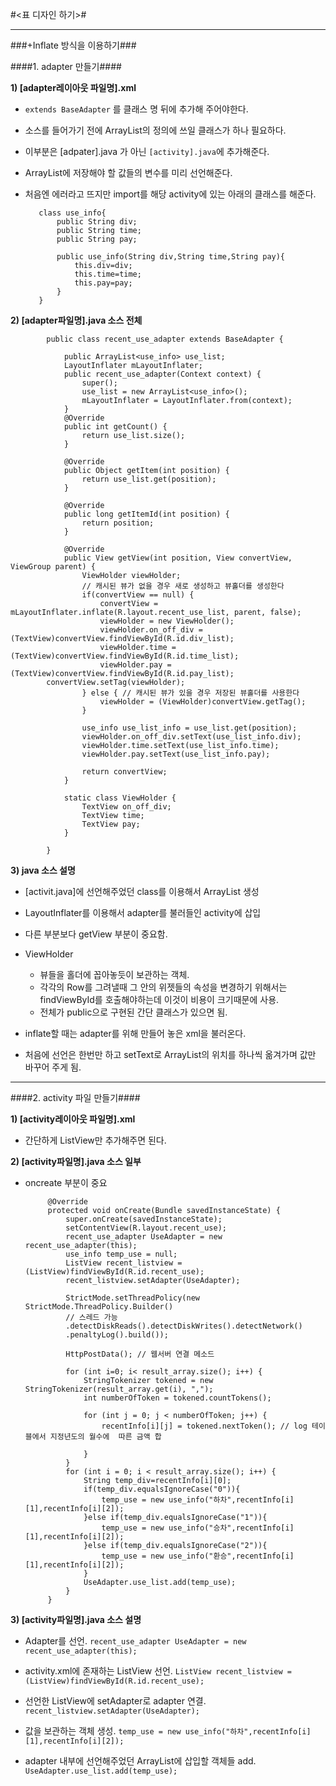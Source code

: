 #<표 디자인 하기>#

- - -

###+Inflate 방식을 이용하기###

####1. adapter 만들기####

**1) [adapter레이아웃 파일명].xml**
 
   - `extends BaseAdapter` 를 클래스 명 뒤에 추가해 주어야한다.

   - 소스를 들어가기 전에 ArrayList의 정의에 쓰일 클래스가 하나 필요하다.

   - 이부분은 [adpater].java 가 아닌 `[activity].java`에 추가해준다.

   - ArrayList에 저장해야 할 값들의 변수를 미리 선언해준다.

   - 처음엔 에러라고 뜨지만 import를 해당 activity에 있는 아래의 클래스를 해준다.

    		class use_info{
				public String div;
				public String time;
				public String pay;
		
				public use_info(String div,String time,String pay){
					this.div=div;
					this.time=time;
					this.pay=pay;
				}
			}
     
     
**2) [adapter파일명].java 소스 전체**

			public class recent_use_adapter extends BaseAdapter {

				public ArrayList<use_info> use_list;
				LayoutInflater mLayoutInflater;
				public recent_use_adapter(Context context) {
					super();
					use_list = new ArrayList<use_info>();
					mLayoutInflater = LayoutInflater.from(context);
				}	
				@Override
				public int getCount() {
					return use_list.size();
				}

				@Override
				public Object getItem(int position) {
					return use_list.get(position);
				}

				@Override
				public long getItemId(int position) {
					return position;
				}

				@Override
				public View getView(int position, View convertView, ViewGroup parent) {
					ViewHolder viewHolder;
                    // 캐시된 뷰가 없을 경우 새로 생성하고 뷰홀더를 생성한다
					if(convertView == null) {
						convertView = mLayoutInflater.inflate(R.layout.recent_use_list, parent, false);
						viewHolder = new ViewHolder();
						viewHolder.on_off_div = (TextView)convertView.findViewById(R.id.div_list);
						viewHolder.time = (TextView)convertView.findViewById(R.id.time_list);
						viewHolder.pay = (TextView)convertView.findViewById(R.id.pay_list);
			convertView.setTag(viewHolder);
					} else { // 캐시된 뷰가 있을 경우 저장된 뷰홀더를 사용한다
						viewHolder = (ViewHolder)convertView.getTag();
					}
		
					use_info use_list_info = use_list.get(position);
					viewHolder.on_off_div.setText(use_list_info.div);
					viewHolder.time.setText(use_list_info.time);
					viewHolder.pay.setText(use_list_info.pay);

					return convertView;
				}
	
				static class ViewHolder {
					TextView on_off_div;
					TextView time;
					TextView pay;
				}

			}
            
            
**3) java 소스 설명**

- [activit.java]에 선언해주었던 class를 이용해서 ArrayList 생성

- LayoutInflater를 이용해서 adapter를 불러들인 activity에 삽입

- 다른 부분보다 getView 부분이 중요함.

- ViewHolder 

	- 뷰들을 홀더에 꼽아놓듯이 보관하는 객체. 
	- 각각의 Row를 그려낼때 그 안의 위젯들의 속성을 변경하기 위해서는 findViewById를 호출해야하는데 이것이 비용이 크기때문에 사용.
	- 전체가 public으로 구현된 간단 클래스가 있으면 됨.
		
- inflate할 때는 adapter를 위해 만들어 놓은 xml을 불러온다.

- 처음에 선언은 한번만 하고 setText로 ArrayList의 위치를 하나씩 옮겨가며 값만 바꾸어 주게 됨.

- - -

####2. activity 파일 만들기####

**1) [activity레이아웃 파일명].xml**
    
   - 간단하게 ListView만 추가해주면 된다.


**2)  [activity파일명].java 소스 일부**
 
 - oncreate 부분이 중요

 		 	@Override
			protected void onCreate(Bundle savedInstanceState) {
				super.onCreate(savedInstanceState);
				setContentView(R.layout.recent_use);
				recent_use_adapter UseAdapter = new recent_use_adapter(this);
				use_info temp_use = null;
				ListView recent_listview = (ListView)findViewById(R.id.recent_use);
				recent_listview.setAdapter(UseAdapter);	
		
				StrictMode.setThreadPolicy(new StrictMode.ThreadPolicy.Builder()
				// 스레드 가능
				.detectDiskReads().detectDiskWrites().detectNetwork()
				.penaltyLog().build());

				HttpPostData(); // 웹서버 연결 메소드
		
				for (int i=0; i< result_array.size(); i++) {
					StringTokenizer tokened = new StringTokenizer(result_array.get(i), ",");
					int numberOfToken = tokened.countTokens();
			
					for (int j = 0; j < numberOfToken; j++) {
						recentInfo[i][j] = tokened.nextToken(); // log 테이블에서 지정년도의 월수에  따른 금액 합
				
					}
				}
				for (int i = 0; i < result_array.size(); i++) {
					String temp_div=recentInfo[i][0];
					if(temp_div.equalsIgnoreCase("0")){
						temp_use = new use_info("하차",recentInfo[i][1],recentInfo[i][2]);
					}else if(temp_div.equalsIgnoreCase("1")){
						temp_use = new use_info("승차",recentInfo[i][1],recentInfo[i][2]);
					}else if(temp_div.equalsIgnoreCase("2")){
						temp_use = new use_info("환승",recentInfo[i][1],recentInfo[i][2]);
					}
					UseAdapter.use_list.add(temp_use);
				}
			}
            
            
**3) [activity파일명].java 소스 설명**
 
 - Adapter를 선언. 
 `recent_use_adapter UseAdapter = new recent_use_adapter(this);`
 
 - activity.xml에 존재하는 ListView 선언. 
 `ListView recent_listview = (ListView)findViewById(R.id.recent_use);`
 
 - 선언한 ListView에 setAdapter로 adapter 연결.
 `recent_listview.setAdapter(UseAdapter);`
 
 - 값을 보관하는 객체 생성.
 `temp_use = new use_info("하차",recentInfo[i][1],recentInfo[i][2]);`
 
 - adapter 내부에 선언해주었던 ArrayList에 삽입할 객체들 add.
 `UseAdapter.use_list.add(temp_use);`
 
